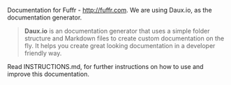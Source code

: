 Documentation for Fuffr - <http://fuffr.com>.
We are using Daux.io, as the documentation generator.

> **Daux.io** is an documentation generator that uses a simple folder structure and Markdown files to create custom documentation on the fly. It helps you create great looking documentation in a developer friendly way.

Read INSTRUCTIONS.md, for further instructions on how to use and improve this documentation.
